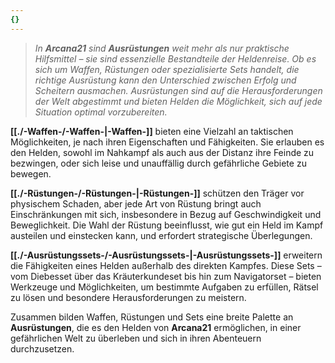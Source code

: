 ```yaml
---
{}
---
```

>*In **Arcana21** sind **Ausrüstungen** weit mehr als nur praktische Hilfsmittel – sie sind essenzielle Bestandteile der Heldenreise. Ob es sich um Waffen, Rüstungen oder spezialisierte Sets handelt, die richtige Ausrüstung kann den Unterschied zwischen Erfolg und Scheitern ausmachen. Ausrüstungen sind auf die Herausforderungen der Welt abgestimmt und bieten Helden die Möglichkeit, sich auf jede Situation optimal vorzubereiten.*  
  
**[[./-Waffen-/-Waffen-|-Waffen-]]** bieten eine Vielzahl an taktischen Möglichkeiten, je nach ihren Eigenschaften und Fähigkeiten. Sie erlauben es den Helden, sowohl im Nahkampf als auch aus der Distanz ihre Feinde zu bezwingen, oder sich leise und unauffällig durch gefährliche Gebiete zu bewegen.  
  
**[[./-Rüstungen-/-Rüstungen-|-Rüstungen-]]** schützen den Träger vor physischem Schaden, aber jede Art von Rüstung bringt auch Einschränkungen mit sich, insbesondere in Bezug auf Geschwindigkeit und Beweglichkeit. Die Wahl der Rüstung beeinflusst, wie gut ein Held im Kampf austeilen und einstecken kann, und erfordert strategische Überlegungen.  
  
**[[./-Ausrüstungssets-/-Ausrüstungssets-|-Ausrüstungssets-]]** erweitern die Fähigkeiten eines Helden außerhalb des direkten Kampfes. Diese Sets – vom Diebesset über das Kräuterkundeset bis hin zum Navigatorset – bieten Werkzeuge und Möglichkeiten, um bestimmte Aufgaben zu erfüllen, Rätsel zu lösen und besondere Herausforderungen zu meistern.  
  
Zusammen bilden Waffen, Rüstungen und Sets eine breite Palette an **Ausrüstungen**, die es den Helden von **Arcana21** ermöglichen, in einer gefährlichen Welt zu überleben und sich in ihren Abenteuern durchzusetzen.